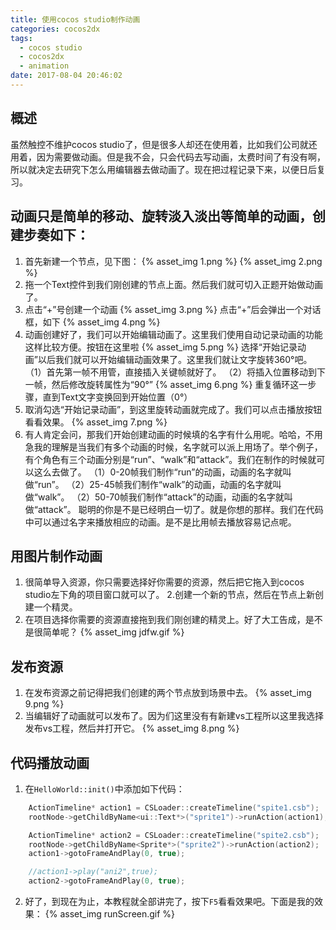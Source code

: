 ```yaml
---
title: 使用cocos studio制作动画
categories: cocos2dx
tags:
  - cocos studio
  - cocos2dx
  - animation
date: 2017-08-04 20:46:02
---
```

## 概述
虽然触控不维护cocos studio了，但是很多人却还在使用着，比如我们公司就还用着，因为需要做动画。但是我不会，只会代码去写动画，太费时间了有没有啊，所以就决定去研究下怎么用编辑器去做动画了。现在把过程记录下来，以便日后复习。
<!-- more -->
## 动画只是简单的移动、旋转淡入淡出等简单的动画，创建步奏如下：
1. 首先新建一个节点，见下图：
{% asset_img 1.png %}
{% asset_img 2.png  %}
2. 拖一个Text控件到我们刚创建的节点上面。然后我们就可切入正题开始做动画了。
3. 点击“+”号创建一个动画
{% asset_img 3.png  %}
点击“+”后会弹出一个对话框，如下
{% asset_img 4.png  %}
4. 动画创建好了，我们可以开始编辑动画了。这里我们使用自动记录动画的功能这样比较方便。按钮在这里啦
{% asset_img 5.png  %}
选择“开始记录动画”以后我们就可以开始编辑动画效果了。这里我们就让文字旋转360°吧。
（1）首先第一帧不用管，直接插入关键帧就好了。
（2）将插入位置移动到下一帧，然后修改旋转属性为“90°”
{% asset_img 6.png  %}
重复循环这一步骤，直到Text文字变换回到开始位置（0°）
5. 取消勾选“开始记录动画”，到这里旋转动画就完成了。我们可以点击播放按钮看看效果。
{% asset_img 7.png  %}
6. 有人肯定会问，那我们开始创建动画的时候填的名字有什么用呢。哈哈，不用急我的理解是当我们有多个动画的时候，名字就可以派上用场了。举个例子，有个角色有三个动画分别是“run”、“walk”和“attack”。我们在制作的时候就可以这么去做了。
（1）0-20帧我们制作“run”的动画，动画的名字就叫做“run”。
（2）25-45帧我们制作“walk”的动画，动画的名字就叫做“walk”。
（2）50-70帧我们制作“attack”的动画，动画的名字就叫做“attack”。
聪明的你是不是已经明白一切了。就是你想的那样。我们在代码中可以通过名字来播放相应的动画。是不是比用帧去播放容易记点呢。

## 用图片制作动画

1. 很简单导入资源，你只需要选择好你需要的资源，然后把它拖入到cocos studio左下角的项目窗口就可以了。
2.创建一个新的节点，然后在节点上新创建一个精灵。 
3. 在项目选择你需要的资源直接拖到我们刚创建的精灵上。好了大工告成，是不是很简单呢？
{% asset_img jdfw.gif  %}

## 发布资源
1. 在发布资源之前记得把我们创建的两个节点放到场景中去。
{% asset_img 9.png  %}
2. 当编辑好了动画就可以发布了。因为们这里没有有新建vs工程所以这里我选择发布vs工程，然后并打开它。
{% asset_img 8.png  %}

## 代码播放动画
1. 在`HelloWorld::init()`中添加如下代码：
``` c++
	ActionTimeline* action1 = CSLoader::createTimeline("spite1.csb");
	rootNode->getChildByName<ui::Text*>("sprite1")->runAction(action1);

	ActionTimeline* action2 = CSLoader::createTimeline("spite2.csb");
	rootNode->getChildByName<Sprite*>("sprite2")->runAction(action2);
	action1->gotoFrameAndPlay(0, true);

	//action1->play("ani2",true);
	action2->gotoFrameAndPlay(0, true);
```
2. 好了，到现在为止，本教程就全部讲完了，按下`F5`看看效果吧。下面是我的效果：
{% asset_img runScreen.gif  %}


